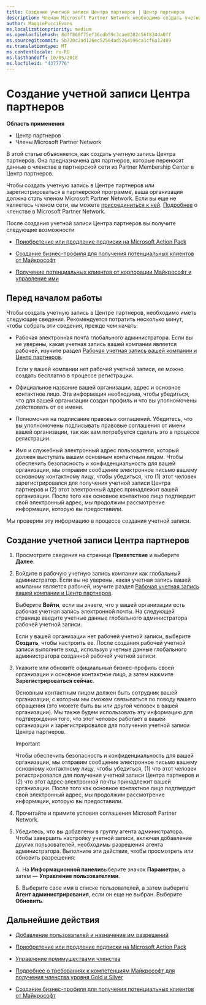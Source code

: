 ```yaml
---
title: Создание учетной записи Центра партнеров | Центр партнеров
description: Членам Microsoft Partner Network необходимо создать учетные записи Центра партнеров и бизнес-профиль для управления преимущества и компетенциями.
author: MaggiePucciEvans
ms.localizationpriority: medium
ms.openlocfilehash: 8dff860f75ef36cdb59c3cae8382c56f834da0ff
ms.sourcegitcommit: 5b720c2ad126ec52564ad5264596ca1cf6a12489
ms.translationtype: MT
ms.contentlocale: ru-RU
ms.lasthandoff: 10/05/2018
ms.locfileid: "4377776"
---
```

# <a name="create-a-partner-center-account"></a>Создание учетной записи Центра партнеров

**Область применения**

-   Центр партнеров
-   Члены Microsoft Partner Network


В этой статье объясняется, как создать учетную запись Центра партнеров. Она предназначена для партнеров, которые переносят данные о членстве в партнерской сети из Partner Membership Center в Центр партнеров. 

Чтобы создать учетную запись в Центре партнеров или зарегистрироваться в партнерской программе, ваша организация должна стать членом Microsoft Partner Network. Если вы еще не являетесь членом сети, вы можете [присоединиться к ней](https://partners.microsoft.com/PartnerProgram/simplifiedenrollment.aspx).  [Подробнее](https://partner.microsoft.com/membership) о членстве в Microsoft Partner Network.  

После создания учетной записи Центра партнеров вы получите следующие возможности

-   [Приобретение или продление подписки на Microsoft Action Pack](mpn-get-action-pack.md)

-   [Создание бизнес-профиля для получения потенциальных клиентов от Майкрософт](create-a-marketing-profile.md)

-   [Получение потенциальных клиентов от корпорации Майкрософт и управление ими](responding-to-referrals.md)

## <a name="before-you-begin"></a>Перед началом работы

Чтобы создать учетную запись в Центре партнеров, необходимо иметь следующие сведения. Рекомендуется потратить несколько минут, чтобы собрать эти сведения, прежде чем начать:

-   Рабочая электронная почта глобального администратора. Если вы не уверены, какая учетная запись вашей компании является рабочей, изучите раздел [Рабочая учетная запись вашей компании и Центр партнеров](azure-active-directory-tenants-and-partner-center.md).

    Если у вашей компании нет рабочей учетной записи, ее можно создать бесплатно в процессе регистрации. 

-   Официальное название вашей организации, адрес и основное контактное лицо. Эта информация необходима, чтобы убедиться, что для вашей организации создан профиль и что вы уполномочены действовать от ее имени. 

-   Полномочия на подписание правовых соглашений. Убедитесь, что вы уполномочены подписывать правовые соглашения от имени вашей организации, так как вам потребуется сделать это в процессе регистрации.

-   Имя и служебный электронный адрес пользователя, который должен выступать вашим основным контактным лицом. Чтобы обеспечить безопасность и конфиденциальность для вашей организации, мы отправим сообщение электронное письмо вашему основному контактному лицу, чтобы убедиться, что (1) этот человек зарегистрировался для получения учетной записи Центра партнеров и (2) этот электронный адрес принадлежит вашей организации. После того как основное контактное лицо подтвердит свой электронный адрес, мы продолжим рассмотрение информации, которую вы предоставили.

Мы проверим эту информацию в процессе создания учетной записи. 
 
## <a name="create-a-partner-center-account"></a>Создание учетной записи Центра партнеров

1.  Просмотрите сведения на странице **Приветствие** и выберите **Далее**.

2.  Войдите в рабочую учетную запись компании как глобальный администратор. Если вы не уверены, какая учетная запись вашей компании является рабочей, изучите раздел [Рабочая учетная запись вашей компании и Центр партнеров](azure-active-directory-tenants-and-partner-center.md).

    Выберите **Войти**, если вы знаете, что у вашей организации есть рабочая учетная запись электронной почты. На следующей странице введите учетные данные глобального администратора рабочей учетной записи. 

    Если у вашей организации нет рабочей учетной записи, выберите **Создать**, чтобы настроить ее. После создания рабочей учетной записи выполните вход, используя учетные данные глобального администратора созданной рабочей учетной записи.

3.  Укажите или обновите официальный бизнес-профиль своей организации и основное контактное лицо, а затем нажмите **Зарегистрироваться сейчас**. 

    Основным контактным лицом должен быть сотрудник вашей организации, с которым мы сможем связываться по поводу вашего обращения (это можете быть вы или другой человек в вашей организации). Мы также будем использовать эту информацию для подтверждения того, что этот человек работает в вашей организации и зарегистрировался для получения учетной записи Центра партнеров.

    > [!IMPORTANT]  
    > Чтобы обеспечить безопасность и конфиденциальность для вашей организации, мы отправим сообщение электронное письмо вашему основному контактному лицу, чтобы убедиться, (1) что этот человек регистрировался для получения учетной записи Центра партнеров и (2) что этот адрес электронной почты принадлежит вашей организации. После того как основное контактное лицо подтвердит свой электронный адрес, мы продолжим рассмотрение информации, которую вы предоставили.

4.  Прочитайте и примите условия соглашения Microsoft Partner Network. 

5.  Убедитесь, что вы добавлены в группу агента администратора. Чтобы завершить настройку учетной записи, включая добавление других пользователей, необходимы разрешения агента администратора. Выполните эти действия, чтобы просмотреть или обновить разрешения:

    А. На **Информационной панели**выберите значок **Параметры**, а затем — **Управление пользователями**.  

    Б. Выберите свое имя в списке пользователей, а затем выберите **Агент администрирования**, если он еще не выбран. Выберите **Обновить**.  

## <a name="next-steps"></a>Дальнейшие действия

-   [Добавление пользователей и назначение им разрешений](create-user-accounts-and-set-permissions.md)

-   [Приобретение или продление подписки на Microsoft Action Pack](mpn-get-action-pack.md)

-   [Управление преимуществами членства](manage-your-partner-network-benefits.md)

-   [Подробнее о требованиях к компетенциям Майкрософт для получения членства уровня Gold и Silver](https://partner.microsoft.com/membership/competencies)

-   [Создание бизнес-профиля для получения потенциальных клиентов от Майкрософт](create-a-marketing-profile.md)